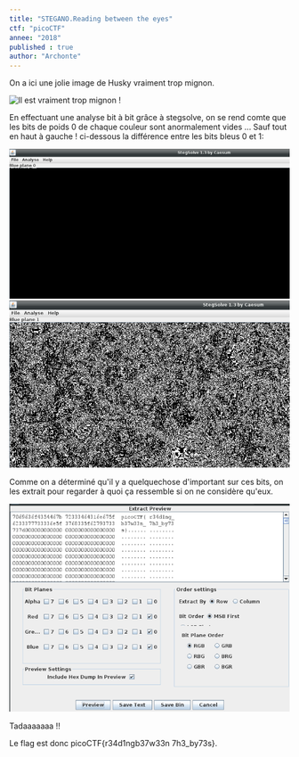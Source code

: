 ```yaml
---
title: "STEGANO.Reading between the eyes"
ctf: "picoCTF"
annee: "2018"
published : true
author: "Archonte"
---
```


On a ici une jolie image de Husky vraiment trop mignon.

![Il est vraiment trop mignon !](/assets/images/husky.png)

En effectuant une analyse bit à bit grâce à stegsolve, on se rend comte que les bits de poids 0 de chaque couleur sont anormalement vides ...
Sauf tout en haut à gauche !
ci-dessous la différence entre les bits bleus 0 et 1:

![Il est vraiment trop mignon !](/assets/images/bit0husky.png)
![Il est vraiment trop mignon !](/assets/images/bit1husky.png)

Comme on a déterminé qu'il y a quelquechose d'important sur ces bits, on les extrait pour regarder à quoi ça ressemble si on ne considère qu'eux.

![Tadaaa !](/assets/images/extracthusky.png)

Tadaaaaaaa !!

Le flag est donc picoCTF{r34d1ngb37w33n 7h3_by73s}.
